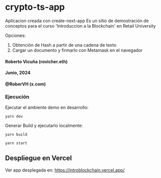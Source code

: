 # crypto-ts-app

Aplicacion creada con create-next-app
Es un sitio de demostración de conceptos para el curso 'Introduccion a la Blockchain' en Retail University

Opciones:
1. Obtención de Hash a partir de una cadena de texto
2. Cargar un documento y firmarlo con Metamask en el navegador



####  Roberto Vicuña (rovicher.eth) 
####  Junio, 2024
####  @RoberVH (x.com)


### Ejecución

Ejecutar el ambiente demo en desarrollo: 

```
yarn dev

```

Generar Build y ejecutarlo localmente:

```
yarn build

yarn start
```
## Despliegue en Vercel

Ver app desplegada en: https://introblockchain.vercel.app/

